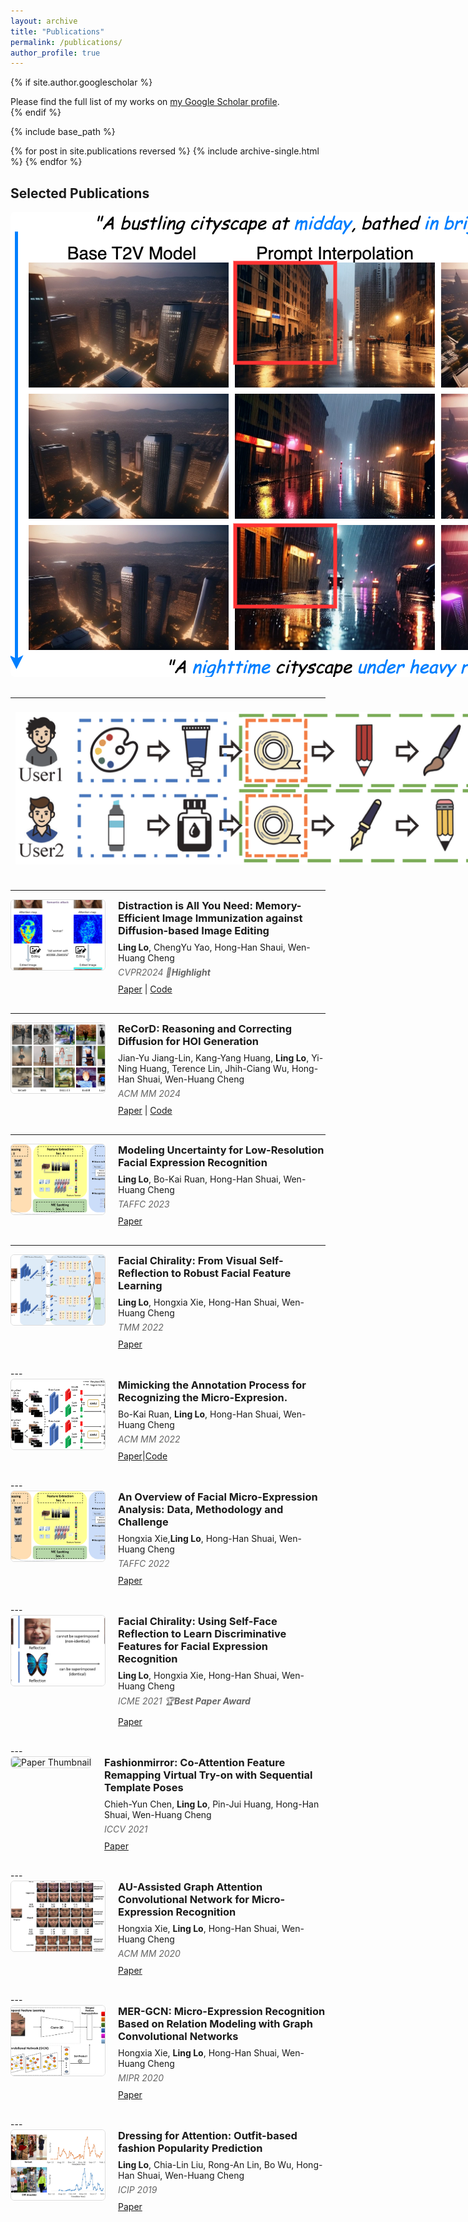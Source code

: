 ```yaml
---
layout: archive
title: "Publications"
permalink: /publications/
author_profile: true
---
```


{% if site.author.googlescholar %}
  <div class="wordwrap">Please find the full list of my works on <a href="{{site.author.googlescholar}}">my Google Scholar profile</a>.</div>
{% endif %}

{% include base_path %}

{% for post in site.publications reversed %}
  {% include archive-single.html %}
{% endfor %}


## Selected Publications


<div style="display: flex; gap: 20px; margin-bottom: 30px; align-items: flex-start;">
  <div style="flex-shrink: 0;">
    <img src="../images/publication_images/ICCV2025.png" alt="Paper Thumbnail" style="width: 100%; border: 0px solid #ddd; border-radius: 6px; object-fit: cover;">
  </div>
  <div style="flex: 1;">
    <h3 style="margin-top: 0; margin-bottom: 8px;">From Prompt to Progression: Taming Video Diffusion Models for Seamless Attribute Transition </h3>
    <div style="margin-bottom: 6px;"><strong>Ling Lo</strong>, Kelvin C.K. Chan, Wen-Huang Cheng, Ming-Hsuan Yang</div>
    <div style="font-style: italic; color: #666; margin-bottom: 10px;"><em>ICCV 2025</em></div>
    <div><a href="https://arxiv.org/abs/2509.19690">Paper</a> | <a href="https://github.com/lynn-ling-lo/Prompt2Progression">Code</a></div>
  </div>
</div>

---

<div style="display: flex; gap: 20px; margin-bottom: 30px; align-items: flex-start;">
  <div style="flex-shrink: 0;">
    <img src="../images/publication_images/AAAI2025.png" alt="Paper Thumbnail" style="width: 100%; border: 0px solid black; padding: 8px">
  </div>
  <div style="flex: 1;">
    <h3 style="margin-top: 0; margin-bottom: 8px;">Future Sight and Tough Fights: Revolutionizing Sequential Recommendation with FERec</h3>
    <div style="margin-bottom: 6px;">Yu-Hsuan Huang, <strong>Ling Lo</strong>, Hongxia Xie, Hong-Han Shuai, Wen-Huang Cheng</div>
    <div style="font-style: italic; color: #666; margin-bottom: 10px;"><em>AAAI 2025</em></div>
    <div><a href="https://arxiv.org/abs/2412.11589">Paper</a> | <a href="https://github.com/uikdwnd/FENRec">Code</a></div>
  </div>
</div>

---


<div style="display: flex; gap: 20px; margin-bottom: 30px; align-items: flex-start;">
  <div style="flex-shrink: 0;">
    <img src="../images/publication_images/CVPR2024.png" alt="Paper Thumbnail" style="width: 150px; height: 112px; border: 1px solid #ddd; border-radius: 6px; object-fit: cover;">
  </div>
  <div style="flex: 1;">
    <h3 style="margin-top: 0; margin-bottom: 8px;">Distraction is All You Need: Memory-Efficient Image Immunization against Diffusion-based Image Editing</h3>
    <div style="margin-bottom: 6px;"><strong>Ling Lo</strong>, ChengYu Yao, Hong-Han Shaui, Wen-Huang Cheng</div>
    <div style="font-style: italic; color: #666; margin-bottom: 10px;"><em>CVPR2024 🌟<strong>Highlight</strong></em></div>
    <div><a href="[link-to-pdf](https://openaccess.thecvf.com/content/CVPR2024/papers/Lo_Distraction_is_All_You_Need_Memory-Efficient_Image_Immunization_against_Diffusion-Based_CVPR_2024_paper.pdf)">Paper</a> | <a href="https://github.com/lynn-ling-lo/DAYN">Code</a></div>
  </div>
</div>

---

<div style="display: flex; gap: 20px; margin-bottom: 30px; align-items: flex-start;">
  <div style="flex-shrink: 0;">
    <img src="../images/publication_images/MM2024.png" alt="Paper Thumbnail" style="width: 150px; height: 112px; border: 1px solid #ddd; border-radius: 6px; object-fit: cover;">
  </div>
  <div style="flex: 1;">
    <h3 style="margin-top: 0; margin-bottom: 8px;">ReCorD: Reasoning and Correcting Diffusion for HOI Generation</h3>
    <div style="margin-bottom: 6px;">Jian-Yu Jiang-Lin, Kang-Yang Huang, <strong>Ling Lo</strong>, Yi-Ning Huang, Terence Lin, Jhih-Ciang Wu, Hong-Han Shuai, Wen-Huang Cheng</div>
    <div style="font-style: italic; color: #666; margin-bottom: 10px;"><em>ACM MM 2024</em></div>
    <div><a href="https://arxiv.org/abs/2407.17911">Paper</a> | <a href="https://github.com/j1anglin/ReCorD">Code</a></div>
  </div>
</div>

---

<div style="display: flex; gap: 20px; margin-bottom: 30px; align-items: flex-start;">
  <div style="flex-shrink: 0;">
    <img src="../images/publication_images/TAFFC2022.png" alt="Paper Thumbnail" style="width: 150px; height: 112px; border: 1px solid #ddd; border-radius: 6px; object-fit: cover;">
  </div>
  <div style="flex: 1;">
    <h3 style="margin-top: 0; margin-bottom: 8px;">Modeling Uncertainty for Low-Resolution Facial Expression Recognition</h3>
    <div style="margin-bottom: 6px;"><strong>Ling Lo</strong>, Bo-Kai Ruan, Hong-Han Shuai, Wen-Huang Cheng</div>
    <div style="font-style: italic; color: #666; margin-bottom: 10px;"><em>TAFFC 2023</em></div>
    <div><a href="https://ieeexplore.ieee.org/document/10098204">Paper</a></div>
  </div>
</div>

---


<div style="display: flex; gap: 20px; margin-bottom: 30px; align-items: flex-start;">
  <div style="flex-shrink: 0;">
    <img src="../images/publication_images/TMM2022.png" alt="Paper Thumbnail" style="width: 150px; height: 112px; border: 1px solid #ddd; border-radius: 6px; object-fit: cover;">
  </div>
  <div style="flex: 1;">
    <h3 style="margin-top: 0; margin-bottom: 8px;">Facial Chirality: From Visual Self-Reflection to Robust Facial Feature Learning</h3>
    <div style="margin-bottom: 6px;"><strong>Ling Lo</strong>, Hongxia Xie, Hong-Han Shuai, Wen-Huang Cheng</div>
    <div style="font-style: italic; color: #666; margin-bottom: 10px;"><em>TMM 2022</em></div>
    <div><a href="https://ieeexplore.ieee.org/document/9852298">Paper</a></div>
  </div>
</div>
---


<div style="display: flex; gap: 20px; margin-bottom: 30px; align-items: flex-start;">
  <div style="flex-shrink: 0;">
    <img src="../images/publication_images/MM2022.png" alt="Paper Thumbnail" style="width: 150px; height: 112px; border: 1px solid #ddd; border-radius: 6px; object-fit: cover;">
  </div>
  <div style="flex: 1;">
    <h3 style="margin-top: 0; margin-bottom: 8px;">Mimicking the Annotation Process for Recognizing the Micro-Expresion.</h3>
    <div style="margin-bottom: 6px;">Bo-Kai Ruan, <strong>Ling Lo</strong>, Hong-Han Shuai, Wen-Huang Cheng</div>
    <div style="font-style: italic; color: #666; margin-bottom: 10px;"><em>ACM MM 2022</em></div>
    <div><a href="https://dl.acm.org/doi/10.1145/3503161.3548185">Paper</a>|<a href="https://github.com/Justin900429/mimicking-annotation-micro-expression-recognition">Code</a></div>
  </div>
</div>
---


<div style="display: flex; gap: 20px; margin-bottom: 30px; align-items: flex-start;">
  <div style="flex-shrink: 0;">
    <img src="../images/publication_images/TAFFC2022.png" alt="Paper Thumbnail" style="width: 150px; height: 112px; border: 1px solid #ddd; border-radius: 6px; object-fit: cover;">
  </div>
  <div style="flex: 1;">
    <h3 style="margin-top: 0; margin-bottom: 8px;">An Overview of Facial Micro-Expression Analysis: Data, Methodology and Challenge</h3>
    <div style="margin-bottom: 6px;">Hongxia Xie,<strong>Ling Lo</strong>, Hong-Han Shuai, Wen-Huang Cheng</div>
    <div style="font-style: italic; color: #666; margin-bottom: 10px;"><em>TAFFC 2022</em></div>
    <div><a href="https://ieeexplore.ieee.org/document/9684697">Paper</a></div>
  </div>
</div>
---
<div style="display: flex; gap: 20px; margin-bottom: 30px; align-items: flex-start;">
  <div style="flex-shrink: 0;">
    <img src="../images/publication_images/ICME2021.png" alt="Paper Thumbnail" style="width: 150px; height: 112px; border: 1px solid #ddd; border-radius: 6px; object-fit: cover;">
  </div>
  <div style="flex: 1;">
    <h3 style="margin-top: 0; margin-bottom: 8px;">Facial Chirality: Using Self-Face Reflection to Learn Discriminative Features for Facial Expression Recognition</strong></h3>
    <div style="margin-bottom: 6px;"><strong>Ling Lo</strong>, Hongxia Xie, Hong-Han Shuai, Wen-Huang Cheng</div>
    <div style="font-style: italic; color: #666; margin-bottom: 10px;"><em>ICME 2021  🏆<strong>Best Paper Award</strong></em></div>
    <div><a href="https://ieeexplore.ieee.org/document/9428120">Paper</a></div>
  </div>
</div>
---
<div style="display: flex; gap: 20px; margin-bottom: 30px; align-items: flex-start;">
  <div style="flex-shrink: 0;">
    <img src="../images/publication_images/ICCV2021.gif" alt="Paper Thumbnail" style="width: 150px; height: 112px; border: 1px solid #ddd; border-radius: 6px; object-fit: cover;">
  </div>
  <div style="flex: 1;">
    <h3 style="margin-top: 0; margin-bottom: 8px;">Fashionmirror: Co-Attention Feature Remapping Virtual Try-on with Sequential Template Poses</h3>
    <div style="margin-bottom: 6px;">Chieh-Yun Chen, <strong>Ling Lo</strong>, Pin-Jui Huang, Hong-Han Shuai, Wen-Huang Cheng</div>
    <div style="font-style: italic; color: #666; margin-bottom: 10px;"><em>ICCV 2021</em></div>
    <div><a href="https://openaccess.thecvf.com/content/ICCV2021/papers/Chen_FashionMirror_Co-Attention_Feature-Remapping_Virtual_Try-On_With_Sequential_Template_Poses_ICCV_2021_paper.pdf">Paper</a></div>
  </div>
</div>
---
<div style="display: flex; gap: 20px; margin-bottom: 30px; align-items: flex-start;">
  <div style="flex-shrink: 0;">
    <img src="../images/publication_images/MM2020.png" alt="Paper Thumbnail" style="width: 150px; height: 112px; border: 1px solid #ddd; border-radius: 6px; object-fit: cover;">
  </div>
  <div style="flex: 1;">
    <h3 style="margin-top: 0; margin-bottom: 8px;">AU-Assisted Graph Attention Convolutional Network for Micro-Expression Recognition</h3>
    <div style="margin-bottom: 6px;">Hongxia Xie, <strong>Ling Lo</strong>, Hong-Han Shuai, Wen-Huang Cheng</div>
    <div style="font-style: italic; color: #666; margin-bottom: 10px;"><em>ACM MM 2020</em></div>
    <div><a href="https://basiclab.lab.nycu.edu.tw/assets/AU-GACN+AU-ICG_MM2020.pdf">Paper</a></div>
  </div>
</div>
---
<div style="display: flex; gap: 20px; margin-bottom: 30px; align-items: flex-start;">
  <div style="flex-shrink: 0;">
    <img src="../images/publication_images/MIPR2020.png" alt="Paper Thumbnail" style="width: 150px; height: 112px; border: 1px solid #ddd; border-radius: 6px; object-fit: cover;">
  </div>
  <div style="flex: 1;">
    <h3 style="margin-top: 0; margin-bottom: 8px;">MER-GCN: Micro-Expression Recognition Based on Relation Modeling with Graph Convolutional Networks</h3>
    <div style="margin-bottom: 6px;">Hongxia Xie, <strong>Ling Lo</strong>, Hong-Han Shuai, Wen-Huang Cheng</div>
    <div style="font-style: italic; color: #666; margin-bottom: 10px;"><em>MIPR 2020</em></div>
    <div><a href="https://arxiv.org/abs/2004.08915">Paper</a></div>
  </div>
</div>
---
<div style="display: flex; gap: 20px; margin-bottom: 30px; align-items: flex-start;">
  <div style="flex-shrink: 0;">
    <img src="../images/publication_images/ICIP2019.png" alt="Paper Thumbnail" style="width: 150px; height: 112px; border: 1px solid #ddd; border-radius: 6px; object-fit: cover;">
  </div>
  <div style="flex: 1;">
    <h3 style="margin-top: 0; margin-bottom: 8px;">Dressing for Attention: Outfit-based fashion Popularity Prediction</h3>
    <div style="margin-bottom: 6px;"><strong>Ling Lo</strong>, Chia-Lin Liu, Rong-An Lin, Bo Wu, Hong-Han Shuai, Wen-Huang Cheng</div>
    <div style="font-style: italic; color: #666; margin-bottom: 10px;"><em>ICIP 2019</em></div>
    <div><a href="https://ieeexplore.ieee.org/document/8803461">Paper</a></div>
  </div>
</div>


